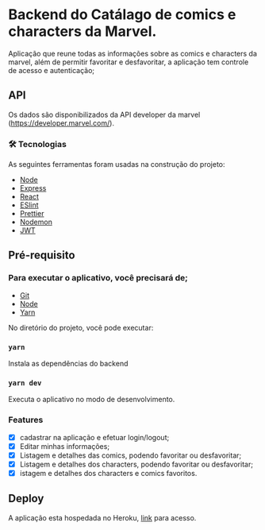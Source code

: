 # Backend do Catálago de comics e characters da Marvel.

Aplicação que reune todas as informações sobre as comics e characters da marvel, além de permitir favoritar e desfavoritar, a aplicação tem controle de acesso e autenticação;

## API
Os dados são disponibilizados da API developer da marvel (https://developer.marvel.com/).

### 🛠 Tecnologias

As seguintes ferramentas foram usadas na construção do projeto:

- [Node](https://nodejs.org/)
- [Express](https://expressjs.com/)
- [React](https://pt-br.reactjs.org/)
- [ESlint](https://eslint.org/)
- [Prettier](https://prettier.io/)
- [Nodemon](https://nodemon.io/)
- [JWT](https://jwt.io/)

## Pré-requisito

### Para executar o aplicativo, você precisará de;

- [Git](https://git-scm.com/)
- [Node](https://nodejs.org/)
- [Yarn](https://yarnpkg.com/)

No diretório do projeto, você pode executar:

### `yarn `
Instala as dependências do backend

### `yarn dev`
Executa o aplicativo no modo de desenvolvimento.

### Features

- [x] cadastrar na aplicação e efetuar login/logout;
- [x] Editar minhas informações;
- [x] Listagem e detalhes das comics, podendo favoritar ou desfavoritar;
- [x] Listagem e detalhes dos characters, podendo favoritar ou desfavoritar;
- [x] istagem e detalhes dos characters e comics favoritos.

## Deploy

A aplicação esta hospedada no Heroku, [link](https://frontend-marvel-app.herokuapp.com/) para acesso.
